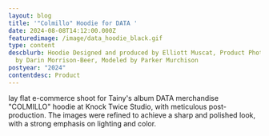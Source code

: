 ```yaml
---
layout: blog
title: '"Colmillo" Hoodie for DATA '
date: 2024-08-08T14:12:00.000Z
featuredimage: /image/data_hoodie_black.gif
type: content
descblurb: Hoodie Designed and produced by Elliott Muscat, Product Photography
  by Darin Morrison-Beer, Modeled by Parker Murchison
postyear: "2024"
contentdesc: Product
---
```

lay flat e-commerce shoot for Tainy's album DATA merchandise "COLMILLO" hoodie at Knock Twice Studio, with meticulous post-production. The images were refined to achieve a sharp and polished look, with a strong emphasis on lighting and color.
